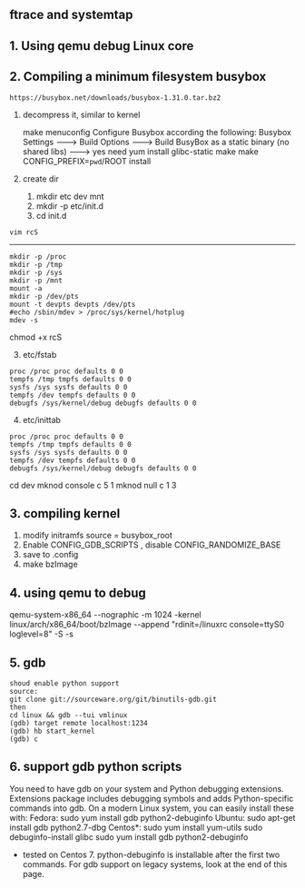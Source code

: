ftrace and systemtap
----------------------------
## 1. Using qemu debug Linux core

## 2. Compiling a minimum filesystem busybox
    https://busybox.net/downloads/busybox-1.31.0.tar.bz2
   1) decompress it, similar to kernel
   
      make menuconfig
      Configure Busybox according the following:
      Busybox Settings ---> Build Options ---> Build BusyBox as a static binary (no shared libs) ---> yes
      need yum install glibc-static
      make 
      make CONFIG_PREFIX=`pwd`/ROOT install
   2) create dir

       1) mkdir etc dev mnt
       2) mkdir -p etc/init.d
       3) cd init.d

    vim rcS
   ------------
    mkdir -p /proc
    mkdir -p /tmp
    mkdir -p /sys
    mkdir -p /mnt
    mount -a
    mkdir -p /dev/pts
    mount -t devpts devpts /dev/pts
    #echo /sbin/mdev > /proc/sys/kernel/hotplug
    mdev -s

   chmod +x rcS
   
   3)  etc/fstab
   
    proc /proc proc defaults 0 0
    tempfs /tmp tmpfs defaults 0 0
    sysfs /sys sysfs defaults 0 0
    tempfs /dev tempfs defaults 0 0
    debugfs /sys/kernel/debug debugfs defaults 0 0

  4) etc/inittab

    proc /proc proc defaults 0 0
    tempfs /tmp tmpfs defaults 0 0
    sysfs /sys sysfs defaults 0 0
    tempfs /dev tempfs defaults 0 0
    debugfs /sys/kernel/debug debugfs defaults 0 0

cd dev
mknod console c 5 1
mknod null c 1 3

## 3. compiling kernel
  1) modify initramfs source = busybox_root
  2) Enable CONFIG_GDB_SCRIPTS , disable CONFIG_RANDOMIZE_BASE
  3) save to .config
  4) make bzImage

## 4. using qemu to debug
  qemu-system-x86_64 --nographic -m 1024 -kernel linux/arch/x86_64/boot/bzImage --append "rdinit=/linuxrc console=ttyS0 loglevel=8" -S -s

## 5. gdb
    shoud enable python support
    source:
    git clone git://sourceware.org/git/binutils-gdb.git
    then
    cd linux && gdb --tui vmlinux
    (gdb) target remote localhost:1234
    (gdb) hb start_kernel
    (gdb) c

## 6. support gdb python scripts

You need to have gdb on your system and Python debugging extensions. Extensions package includes debugging symbols and adds Python-specific
 commands into gdb. On a modern Linux system, you can easily install these with:
Fedora:
    sudo yum install gdb python2-debuginfo 
Ubuntu:
    sudo apt-get install gdb python2.7-dbg 
Centos*:
    sudo yum install yum-utils
    sudo debuginfo-install glibc
    sudo yum install gdb python2-debuginfo 
* tested on Centos 7. python-debuginfo is installable after the first two commands.
For gdb support on legacy systems, look at the end of this page. 
